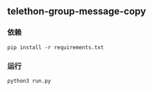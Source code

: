 ## telethon-group-message-copy

### 依赖
```shell
pip install -r requirements.txt
```

### 运行
```shell
python3 run.py
```